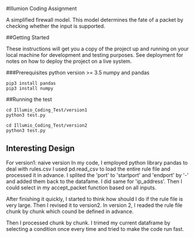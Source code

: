 #Illumion Coding Assignment

A simplified firewall model.
This model determines the fate of a packet by checking whether the input is supported.

##Getting Started

These instructions will get you a copy of the project up and running on your local machine for development and testing purposes. See deployment for notes on how to deploy the project on a live system.

###Prerequisites
python version >= 3.5
numpy and pandas
```
pip3 install pandas
pip3 install numpy
```

##Running the test

```
cd Illumio_Coding_Test/version1
python3 test.py

cd Illumio_Coding_Test/version2
python3 test.py
```

## Interesting Design

For version1: naive version
In my code, I employed python library pandas to deal with rules.csv
I used pd.read_csv to load the entire rule file and processed it in advance.
I splited the 'port' to 'startport' and 'endport' by '-' and added them back to the datafame. I did same for 'ip_address'.
Then I could select in my accept_packet function based on all inputs.

After finishing it quickly, I started to think how should I do if the rule file is very large.
Then I revised it to version2.
In version 2, I readed the rule file chunk by chunk which cound be defined in advance.

Then I processed chunk by chunk. I trimed my current dataframe by selecting a condition once every time and tried to make the code run fast.
